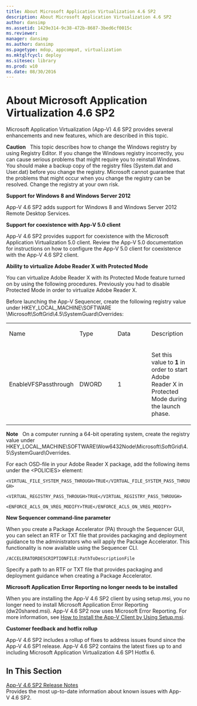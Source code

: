 ```yaml
---
title: About Microsoft Application Virtualization 4.6 SP2
description: About Microsoft Application Virtualization 4.6 SP2
author: dansimp
ms.assetid: 1429e314-9c38-472b-8687-3bed6cf0015c
ms.reviewer: 
manager: dansimp
ms.author: dansimp
ms.pagetype: mdop, appcompat, virtualization
ms.mktglfcycl: deploy
ms.sitesec: library
ms.prod: w10
ms.date: 08/30/2016
---
```



# About Microsoft Application Virtualization 4.6 SP2


Microsoft Application Virtualization (App-V) 4.6 SP2 provides several enhancements and new features, which are described in this topic.

**Caution**  
This topic describes how to change the Windows registry by using Registry Editor. If you change the Windows registry incorrectly, you can cause serious problems that might require you to reinstall Windows. You should make a backup copy of the registry files (System.dat and User.dat) before you change the registry. Microsoft cannot guarantee that the problems that might occur when you change the registry can be resolved. Change the registry at your own risk.

 

**Support for Windows 8 and Windows Server 2012**

App-V 4.6 SP2 adds support for Windows 8 and Windows Server 2012 Remote Desktop Services.

**Support for coexistence with App-V 5.0 client**

App-V 4.6 SP2 provides support for coexistence with the Microsoft Application Virtualization 5.0 client. Review the App-V 5.0 documentation for instructions on how to configure the App-V 5.0 client for coexistence with the App-V 4.6 SP2 client.

**Ability to virtualize Adobe Reader X with Protected Mode**

You can virtualize Adobe Reader X with its Protected Mode feature turned on by using the following procedures. Previously you had to disable Protected Mode in order to virtualize Adobe Reader X.

Before launching the App-V Sequencer, create the following registry value under HKEY\_LOCAL\_MACHINE\\SOFTWARE \\Microsoft\\SoftGrid\\4.5\\SystemGuard\\Overrides:

<table>
<colgroup>
<col width="25%" />
<col width="25%" />
<col width="25%" />
<col width="25%" />
</colgroup>
<tbody>
<tr class="odd">
<td align="left"><p>Name</p></td>
<td align="left"><p>Type</p></td>
<td align="left"><p>Data</p></td>
<td align="left"><p>Description</p></td>
</tr>
<tr class="even">
<td align="left"><p>EnableVFSPassthrough</p></td>
<td align="left"><p>DWORD</p></td>
<td align="left"><p>1</p></td>
<td align="left"><p>Set this value to <strong>1</strong> in order to start Adobe Reader X in Protected Mode during the launch phase.</p></td>
</tr>
</tbody>
</table>

 

**Note**  
On a computer running a 64-bit operating system, create the registry value under HKEY\_LOCAL\_MACHINE\\SOFTWARE\\Wow6432Node\\Microsoft\\SoftGrid\\4.5\\SystemGuard\\Overrides.

 

For each OSD-file in your Adobe Reader X package, add the following items under the &lt;POLICIES&gt; element:

`<VIRTUAL_FILE_SYSTEM_PASS_THROUGH>TRUE</VIRTUAL_FILE_SYSTEM_PASS_THROUGH>`

`<VIRTUAL_REGISTRY_PASS_THROUGH>TRUE</VIRTUAL_REGISTRY_PASS_THROUGH>`

`<ENFORCE_ACLS_ON_VREG_MODIFY>TRUE</ENFORCE_ACLS_ON_VREG_MODIFY>`

**New Sequencer command-line parameter**

When you create a Package Accelerator (PA) through the Sequencer GUI, you can select an RTF or TXT file that provides packaging and deployment guidance to the administrators who will apply the Package Accelerator. This functionality is now available using the Sequencer CLI.

`/ACCELERATORDESCRIPTIONFILE:PathToDescriptionFile`

Specify a path to an RTF or TXT file that provides packaging and deployment guidance when creating a Package Accelerator.

**Microsoft Application Error Reporting no longer needs to be installed**

When you are installing the App-V 4.6 SP2 client by using setup.msi, you no longer need to install Microsoft Application Error Reporting (dw20shared.msi). App-V 4.6 SP2 now uses Microsoft Error Reporting. For more information, see [How to Install the App-V Client by Using Setup.msi](https://go.microsoft.com/fwlink/?LinkId=267237).

**Customer feedback and hotfix rollup**

App-V 4.6 SP2 includes a rollup of fixes to address issues found since the App-V 4.6 SP1 release. App-V 4.6 SP2 contains the latest fixes up to and including Microsoft Application Virtualization 4.6 SP1 Hotfix 6.

## In This Section


<a href="" id="app-v-4-6-sp2-release-notes"></a>[App-V 4.6 SP2 Release Notes](https://go.microsoft.com/fwlink/?LinkId=267600)  
Provides the most up-to-date information about known issues with App-V 4.6 SP2.

 

 





